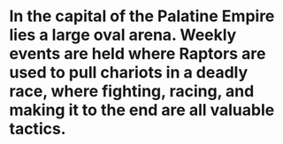 # In the capital of the Palatine Empire lies a large oval arena. Weekly events are held where Raptors are used to pull chariots in a deadly race, where fighting, racing, and making it to the end are all valuable tactics.